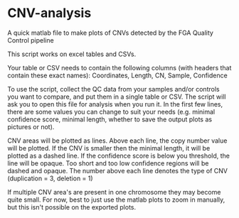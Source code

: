 # CNV-analysis

A quick matlab file to make plots of CNVs detected by the FGA Quality Control pipeline

This script works on excel tables and CSVs.

Your table or CSV needs to contain the following columns (with headers that contain these exact names):
Coordinates, Length, CN, Sample, Confidence

To use the script, collect the QC data from your samples and/or controls you want to compare, and put them in a single table or CSV. The script will ask you to open this file for analysis when you run it.
In the first few lines, there are some values you can change to suit your needs (e.g. minimal confidence score, minimal length, whether to save the output plots as pictures or not).

CNV areas will be plotted as lines. Above each line, the copy number value will be plotted.
If the CNV is smaller then the minimal length, it will be plotted as a dashed line.
If the confidence score is below you threshold, the line will be opaque.
Too short and too low confidence regions will be dashed and opaque.
The number above each line denotes the type of CNV (duplication = 3, deletion = 1)

If multiple CNV area's are present in one chromosome they may become quite small. For now, best to just use the matlab plots to zoom in manually, but this isn't possible on the exported plots.

